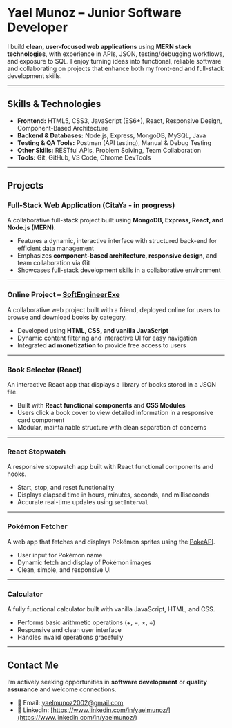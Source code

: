 # Yael Munoz – Junior Software Developer

I build **clean, user-focused web applications** using **MERN stack technologies**, with experience in APIs, JSON, testing/debugging workflows, and exposure to SQL. I enjoy turning ideas into functional, reliable software and collaborating on projects that enhance both my front-end and full-stack development skills.  

---

## Skills & Technologies

- **Frontend:** HTML5, CSS3, JavaScript (ES6+), React, Responsive Design, Component-Based Architecture  
- **Backend & Databases:** Node.js, Express, MongoDB, MySQL, Java
- **Testing & QA Tools:** Postman (API testing), Manual & Debug Testing  
- **Other Skills:** RESTful APIs, Problem Solving, Team Collaboration  
- **Tools:** Git, GitHub, VS Code, Chrome DevTools  

---

## Projects

### Full-Stack Web Application (CitaYa - in progress)

A collaborative full-stack project built using **MongoDB, Express, React, and Node.js (MERN)**.  

- Features a dynamic, interactive interface with structured back-end for efficient data management  
- Emphasizes **component-based architecture, responsive design**, and team collaboration via Git  
- Showcases full-stack development skills in a collaborative environment  

---

### Online Project – [SoftEngineerExe](https://softengineerexe.com/)

A collaborative web project built with a friend, deployed online for users to browse and download books by category.  

- Developed using **HTML, CSS, and vanilla JavaScript**  
- Dynamic content filtering and interactive UI for easy navigation  
- Integrated **ad monetization** to provide free access to users  

---

### Book Selector (React)

An interactive React app that displays a library of books stored in a JSON file.  

- Built with **React functional components** and **CSS Modules**  
- Users click a book cover to view detailed information in a responsive card component  
- Modular, maintainable structure with clean separation of concerns  

---

### React Stopwatch

A responsive stopwatch app built with React functional components and hooks.  

- Start, stop, and reset functionality  
- Displays elapsed time in hours, minutes, seconds, and milliseconds  
- Accurate real-time updates using `setInterval`  

---

### Pokémon Fetcher

A web app that fetches and displays Pokémon sprites using the [PokeAPI](https://pokeapi.co/).  

- User input for Pokémon name  
- Dynamic fetch and display of Pokémon images  
- Clean, simple, and responsive UI  

---

### Calculator

A fully functional calculator built with vanilla JavaScript, HTML, and CSS.  

- Performs basic arithmetic operations (+, −, ×, ÷)  
- Responsive and clean user interface  
- Handles invalid operations gracefully  

---

## Contact Me

I’m actively seeking opportunities in **software development** or **quality assurance** and welcome connections.  

- 📧 Email: yaelmunoz2002@gmail.com  
- 🔗 LinkedIn: [https://www.linkedin.com/in/yaelmunoz/](https://www.linkedin.com/in/yaelmunoz/)  


